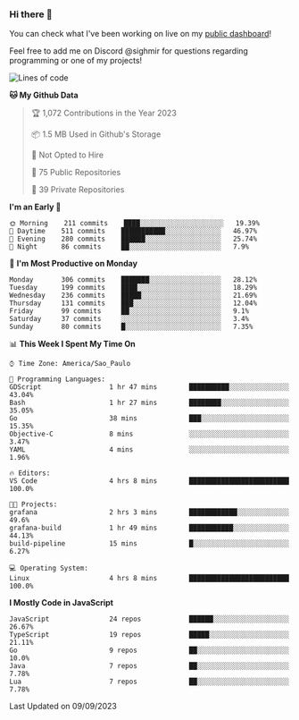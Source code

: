 ### Hi there 👋

<!--
**guicaulada/guicaulada** is a ✨ _special_ ✨ repository because its `README.md` (this file) appears on your GitHub profile.

Here are some ideas to get you started:

- 🔭 I’m currently working on ...
- 🌱 I’m currently learning ...
- 👯 I’m looking to collaborate on ...
- 🤔 I’m looking for help with ...
- 💬 Ask me about ...
- 📫 How to reach me: ...
- 😄 Pronouns: ...
- ⚡ Fun fact: ...
-->

You can check what I've been working on live on my [public dashboard](https://guicaulada.grafana.net/public-dashboards/7b7f644500ec4e6cb5d7a4e7b5ed0dab)!

Feel free to add me on Discord @sighmir for questions regarding programming or one of my projects!

<!--START_SECTION:waka-->
![Lines of code](https://img.shields.io/badge/From%20Hello%20World%20I%27ve%20Written-12.2%20million%20lines%20of%20code-blue)

**🐱 My Github Data** 

> 🏆 1,072 Contributions in the Year 2023
 > 
> 📦 1.5 MB Used in Github's Storage 
 > 
> 🚫 Not Opted to Hire
 > 
> 📜 75 Public Repositories 
 > 
> 🔑 39 Private Repositories  
 > 
**I'm an Early 🐤** 

```text
🌞 Morning    211 commits    ████░░░░░░░░░░░░░░░░░░░░░   19.39% 
🌆 Daytime    511 commits    ███████████░░░░░░░░░░░░░░   46.97% 
🌃 Evening    280 commits    ██████░░░░░░░░░░░░░░░░░░░   25.74% 
🌙 Night      86 commits     ██░░░░░░░░░░░░░░░░░░░░░░░   7.9%

```
📅 **I'm Most Productive on Monday** 

```text
Monday       306 commits    ███████░░░░░░░░░░░░░░░░░░   28.12% 
Tuesday      199 commits    ████░░░░░░░░░░░░░░░░░░░░░   18.29% 
Wednesday    236 commits    █████░░░░░░░░░░░░░░░░░░░░   21.69% 
Thursday     131 commits    ███░░░░░░░░░░░░░░░░░░░░░░   12.04% 
Friday       99 commits     ██░░░░░░░░░░░░░░░░░░░░░░░   9.1% 
Saturday     37 commits     ░░░░░░░░░░░░░░░░░░░░░░░░░   3.4% 
Sunday       80 commits     █░░░░░░░░░░░░░░░░░░░░░░░░   7.35%

```


📊 **This Week I Spent My Time On** 

```text
⌚︎ Time Zone: America/Sao_Paulo

💬 Programming Languages: 
GDScript                 1 hr 47 mins        ██████████░░░░░░░░░░░░░░░   43.04% 
Bash                     1 hr 27 mins        ████████░░░░░░░░░░░░░░░░░   35.05% 
Go                       38 mins             ███░░░░░░░░░░░░░░░░░░░░░░   15.35% 
Objective-C              8 mins              ░░░░░░░░░░░░░░░░░░░░░░░░░   3.47% 
YAML                     4 mins              ░░░░░░░░░░░░░░░░░░░░░░░░░   1.96%

🔥 Editors: 
VS Code                  4 hrs 8 mins        █████████████████████████   100.0%

🐱‍💻 Projects: 
grafana                  2 hrs 3 mins        ████████████░░░░░░░░░░░░░   49.6% 
grafana-build            1 hr 49 mins        ███████████░░░░░░░░░░░░░░   44.13% 
build-pipeline           15 mins             █░░░░░░░░░░░░░░░░░░░░░░░░   6.27%

💻 Operating System: 
Linux                    4 hrs 8 mins        █████████████████████████   100.0%

```

**I Mostly Code in JavaScript** 

```text
JavaScript               24 repos            ██████░░░░░░░░░░░░░░░░░░░   26.67% 
TypeScript               19 repos            █████░░░░░░░░░░░░░░░░░░░░   21.11% 
Go                       9 repos             ██░░░░░░░░░░░░░░░░░░░░░░░   10.0% 
Java                     7 repos             ██░░░░░░░░░░░░░░░░░░░░░░░   7.78% 
Lua                      7 repos             ██░░░░░░░░░░░░░░░░░░░░░░░   7.78%

```



 Last Updated on 09/09/2023
<!--END_SECTION:waka-->
